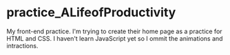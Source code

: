 # practice_ALifeofProductivity
My front-end practice. I'm trying to create their home page as a practice for HTML and CSS.
I haven't learn JavaScript yet so I ommit the animations and intractions.
